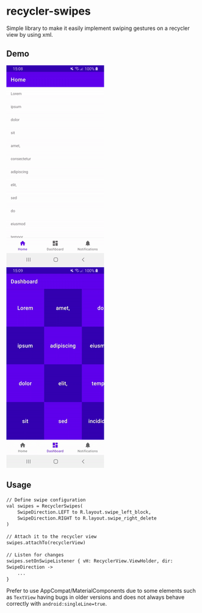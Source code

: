# recycler-swipes

Simple library to make it easily implement swiping gestures on a recycler view by using xml.

## Demo

![horizontal](showcase/horizontal.gif)
![vertical](showcase/vertical.gif)

## Usage

    // Define swipe configuration
    val swipes = RecyclerSwipes(
        SwipeDirection.LEFT to R.layout.swipe_left_block,
        SwipeDirection.RIGHT to R.layout.swipe_right_delete
    )
    
    // Attach it to the recycler view
    swipes.attachTo(recyclerView)
    
    // Listen for changes
    swipes.setOnSwipeListener { vH: RecyclerView.ViewHolder, dir: SwipeDirection ->
        ...
    }

Prefer to use AppCompat/MaterialComponents due to some elements such as `TextView` having bugs in older versions and does not always behave correctly with `android:singleLine=true`.
